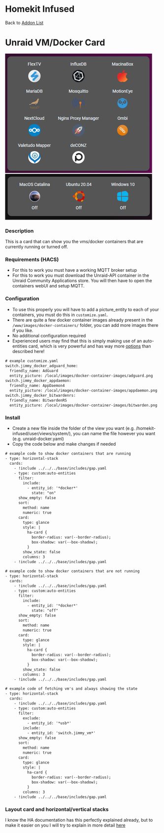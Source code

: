 # Homekit Infused

Back to [Addon List](../addon_list.md)

# Unraid VM/Docker Card
![Homekit Infused](../images/unraid-docker.png)
![Homekit Infused](../images/unraid-vm.png)

### Description
This is a card that can show you the vms/docker containers that are currently running or turned off.

### Requirements (HACS)
- For this to work you must have a working MQTT broker setup
- For this to work you must download the Unraid-API container in the Unraid Community Applications store. You will then have to open the containers webUI and setup MQTT.

### Configuration
- To use this properly you will have to add a picture_entity to each of your containers, you must do this in `customize.yaml`. 
- There are quite a few docker container images already present in the `/www/images/docker-containers/` folder, you can add more images there if you like.
- No additional configuration required
- Experienced users may find that this is simply making use of an auto-entities card, which is very powerful and has way more [options](https://github.com/thomasloven/lovelace-auto-entities) than described here!

```
# example customize.yaml
switch.jimmy_docker_adguard_home:
  friendly_name: AdGuard
  entity_picture: /local/images/docker-container-images/adguard.png
switch.jimmy_docker_appdaemon:
  friendly_name: AppDaemon4
  entity_picture: /local/images/docker-container-images/appdaemon.png
switch.jimmy_docker_bitwardenrs:
  friendly_name: BitwardenRS
  entity_picture: /local/images/docker-container-images/bitwarden.png
```

### Install
- Create a new file inside the folder of the view you want (e.g. /homekit-infused/user/views/system/), you can name the file however you want (e.g. unraid-docker.yaml)
- Copy the code below and make changes if needed

```
# example code to show docker containers that are running
- type: horizontal-stack
  cards:
    - !include ../../../base/includes/gap.yaml
    - type: custom:auto-entities
      filter:
        include:
          - entity_id: '*docker*'
            state: "on"
      show_empty: false
      sort:
        method: name
        numeric: true
      card:
        type: glance
        style: |
          ha-card {
            border-radius: var(--border-radius);
            box-shadow: var(--box-shadow);
          }
        show_state: false
        columns: 3
    - !include ../../../base/includes/gap.yaml
```
``` 
# example code to show docker containers that are not running
- type: horizontal-stack
  cards:
    - !include ../../../base/includes/gap.yaml
    - type: custom:auto-entities
      filter:
        include:
          - entity_id: '*docker*'
            state: "off"
      show_empty: false
      sort:
        method: name
        numeric: true
      card:
        type: glance
        style: |
          ha-card {
            border-radius: var(--border-radius);
            box-shadow: var(--box-shadow);
          }
        show_state: false
        columns: 3
    - !include ../../../base/includes/gap.yaml
```
```
# example code of fetching vm's and always showing the state
- type: horizontal-stack
  cards:
    - !include ../../../base/includes/gap.yaml
    - type: custom:auto-entities
      filter:
        exclude:
          - entity_id: '*usb*'
        include:
          - entity_id: 'switch.jimmy_vm*'
      show_empty: false
      sort:
        method: name
        numeric: true
      card:
        type: glance
        style: |
          ha-card {
            border-radius: var(--border-radius);
            box-shadow: var(--box-shadow);
          }
        columns: 3
    - !include ../../../base/includes/gap.yaml
```

### Layout card and horizontal/vertical stacks
I know the HA documentation has this perfectly explained already, but to make it easier on you I will try to explain in more detail [here](../addons/stacks.md)

